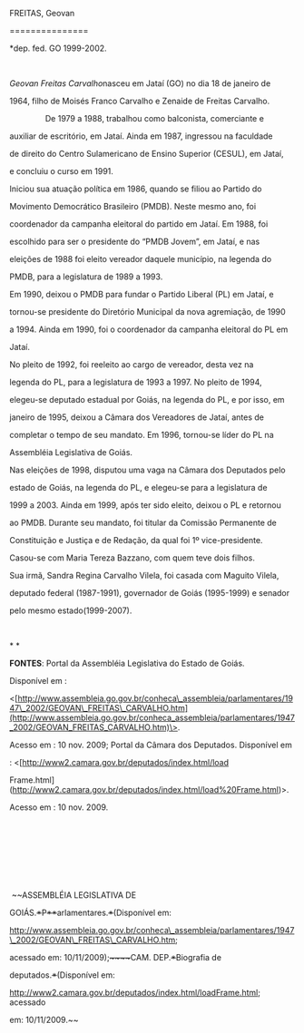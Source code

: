FREITAS, Geovan

===============



\*dep. fed. GO 1999-2002.



 



*Geovan Freitas Carvalho*nasceu em Jataí (GO) no dia 18 de janeiro de

1964, filho de Moisés Franco Carvalho e Zenaide de Freitas Carvalho.



                De 1979 a 1988, trabalhou como balconista, comerciante e

auxiliar de escritório, em Jataí. Ainda em 1987, ingressou na faculdade

de direito do Centro Sulamericano de Ensino Superior (CESUL), em Jataí,

e concluiu o curso em 1991.



Iniciou sua atuação política em 1986, quando se filiou ao Partido do

Movimento Democrático Brasileiro (PMDB). Neste mesmo ano, foi

coordenador da campanha eleitoral do partido em Jataí. Em 1988, foi

escolhido para ser o presidente do “PMDB Jovem”, em Jataí, e nas

eleições de 1988 foi eleito vereador daquele município, na legenda do

PMDB, para a legislatura de 1989 a 1993.



Em 1990, deixou o PMDB para fundar o Partido Liberal (PL) em Jataí, e

tornou-se presidente do Diretório Municipal da nova agremiação, de 1990

a 1994. Ainda em 1990, foi o coordenador da campanha eleitoral do PL em

Jataí.



No pleito de 1992, foi reeleito ao cargo de vereador, desta vez na

legenda do PL, para a legislatura de 1993 a 1997. No pleito de 1994,

elegeu-se deputado estadual por Goiás, na legenda do PL, e por isso, em

janeiro de 1995, deixou a Câmara dos Vereadores de Jataí, antes de

completar o tempo de seu mandato. Em 1996, tornou-se líder do PL na

Assembléia Legislativa de Goiás.



Nas eleições de 1998, disputou uma vaga na Câmara dos Deputados pelo

estado de Goiás, na legenda do PL, e elegeu-se para a legislatura de

1999 a 2003. Ainda em 1999, após ter sido eleito, deixou o PL e retornou

ao PMDB. Durante seu mandato, foi titular da Comissão Permanente de

Constituição e Justiça e de Redação, da qual foi 1º vice-presidente.



Casou-se com Maria Tereza Bazzano, com quem teve dois filhos.



Sua irmã, Sandra Regina Carvalho Vilela, foi casada com Maguito Vilela,

deputado federal (1987-1991), governador de Goiás (1995-1999) e senador

pelo mesmo estado(1999-2007).



 



* *



**FONTES**: Portal da Assembléia Legislativa do Estado de Goiás.

Disponível em :

\<[http://www.assembleia.go.gov.br/conheca\_assembleia/parlamentares/1947\_2002/GEOVAN\_FREITAS\_CARVALHO.htm](http://www.assembleia.go.gov.br/conheca_assembleia/parlamentares/1947_2002/GEOVAN_FREITAS_CARVALHO.htm)\>.

Acesso em : 10 nov. 2009; Portal da Câmara dos Deputados. Disponível em

: \<[http://www2.camara.gov.br/deputados/index.html/load

Frame.html](http://www2.camara.gov.br/deputados/index.html/load%20Frame.html)\>.

Acesso em : 10 nov. 2009.



 



 



 



 



 ~~ASSEMBLÉIA LEGISLATIVA DE

GOIÁS.~~*~~P~~**~~arlamentares.~~*~~(Disponível em:

http://www.assembleia.go.gov.br/conheca\_assembleia/parlamentares/1947\_2002/GEOVAN\_FREITAS\_CARVALHO.htm;

acessado em: 10/11/2009);~~*~~~~*~~CAM. DEP.~~*~~Biografia de

deputados.~~*~~(Disponível em:

http://www2.camara.gov.br/deputados/index.html/loadFrame.html; acessado

em: 10/11/2009.~~



               

